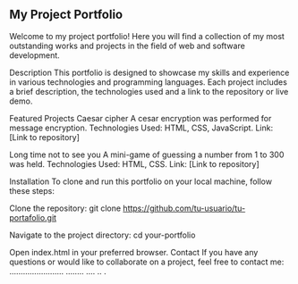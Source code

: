 My Project Portfolio
-----------------------------------------------------------------------------------------------
Welcome to my project portfolio! Here you will find a collection of my most outstanding works and projects in the field of web and software development.

Description
This portfolio is designed to showcase my skills and experience in various technologies and programming languages. Each project includes a brief description, the technologies used and a link to the repository or live demo.

Featured Projects
Caesar cipher
A cesar encryption was performed for message encryption.
Technologies Used: HTML, CSS, JavaScript.
Link: [Link to repository]

Long time not to see you
A mini-game of guessing a number from 1 to 300 was held.
Technologies Used: HTML, CSS.
Link: [Link to repository]

Installation
To clone and run this portfolio on your local machine, follow these steps:

Clone the repository:
git clone https://github.com/tu-usuario/tu-portafolio.git

Navigate to the project directory:
cd your-portfolio

Open index.html in your preferred browser.
Contact
If you have any questions or would like to collaborate on a project, feel free to contact me:
........................
........
....
..
.

